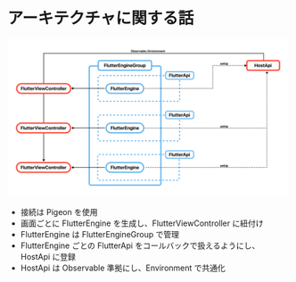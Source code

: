 # アーキテクチャに関する話

![](../flutter_module/assets/flutter_multi_engine.jpg)

- 接続は Pigeon を使用
- 画面ごとに FlutterEngine を生成し、FlutterViewController に紐付け
- FlutterEngine は FlutterEngineGroup で管理
- FlutterEngine ごとの FlutterApi をコールバックで扱えるようにし、HostApi に登録
- HostApi は Observable 準拠にし、Environment で共通化
